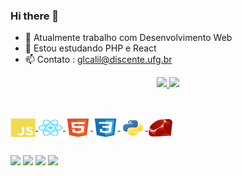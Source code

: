 ### Hi there 👋

- 🔭 Atualmente trabalho com Desenvolvimento Web
- 🌱 Estou estudando PHP e React
- 📫 Contato : glcalil@discente.ufg.br

<div align="center">
  <a href="https://github.com/glcalil-ufg">
  <img height="180em" src="https://github-readme-stats.vercel.app/api?username=glcalil-ufg&show_icons=true&theme=dark&include_all_commits=true&count_private=true"/>
  <img height="180em" src="https://github-readme-stats.vercel.app/api/top-langs/?username=glcalil-ufg&layout=compact&langs_count=7&theme=dark"/>
</div>
  
  ##
  <div style="display: inline_block"><br>
  <img align="center" alt="glcalil-ufg-Js" height="30" width="40" src="https://raw.githubusercontent.com/devicons/devicon/master/icons/javascript/javascript-plain.svg">
  <img align="center" alt="glcalil-ufg-React" height="30" width="40" src="https://raw.githubusercontent.com/devicons/devicon/master/icons/react/react-original.svg">
  <img align="center" alt="glcalil-ufg-HTML" height="30" width="40" src="https://raw.githubusercontent.com/devicons/devicon/master/icons/html5/html5-original.svg">
  <img align="center" alt="glcalil-ufg-CSS" height="30" width="40" src="https://raw.githubusercontent.com/devicons/devicon/master/icons/css3/css3-original.svg">
  <img align="center" alt="glcalil-ufg-Python" height="30" width="40" src="https://raw.githubusercontent.com/devicons/devicon/master/icons/python/python-original.svg">
  <img align="center" alt="glcalil-ufg-Ruby" height="30" width="40" src="https://raw.githubusercontent.com/devicons/devicon/master/icons/ruby/ruby-original.svg">
  <!--<img align="center" alt="glcalil-ufg-Csharp" height="30" width="40" src="https://raw.githubusercontent.com/devicons/devicon/master/icons/csharp/csharp-original.svg">-->
</div>
  
  ##
  
  <div> 
  <a href="https://www.youtube.com/channel/UCfsM2GgJYZHTyicQ68gERIA" target="_blank"><img src="https://img.shields.io/badge/YouTube-FF0000?style=for-the-badge&logo=youtube&logoColor=white" target="_blank"></a>
 	<a href="https://www.twitch.tv/glcalil" target="_blank"><img src="https://img.shields.io/badge/Twitch-9146FF?style=for-the-badge&logo=twitch&logoColor=white" target="_blank"></a>
 <!--<a href="https://discord.gg/GLCalil#1168" target="_blank"><img src="https://img.shields.io/badge/Discord-7289DA?style=for-the-badge&logo=discord&logoColor=white" target="_blank"></a> -->
  <a href = "mailto:glcalil@discente.ufg.br"><img src="https://img.shields.io/badge/-Gmail-%23333?style=for-the-badge&logo=gmail&logoColor=white" target="_blank"></a>
  <a href="https://www.linkedin.com/in/gabriel-lira-calil-61000a176/" target="_blank"><img src="https://img.shields.io/badge/-LinkedIn-%230077B5?style=for-the-badge&logo=linkedin&logoColor=white" target="_blank"></a> 
  
